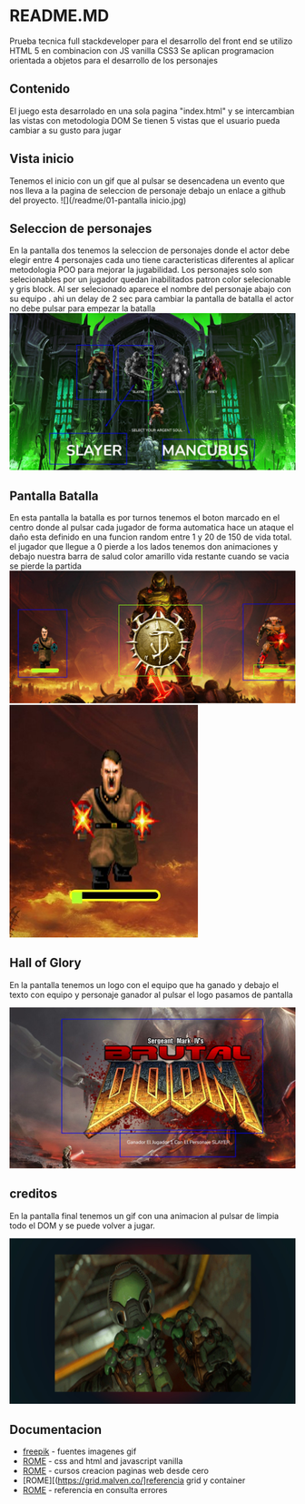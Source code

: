 # README.MD
Prueba tecnica full stackdeveloper
para el desarrollo del front end se utilizo HTML 5 en combinacion con JS vanilla CSS3 
Se aplican programacion orientada a objetos para el desarrollo de los personajes 

## Contenido

El juego esta desarrolado en una sola pagina "index.html" y se intercambian las vistas con metodologia DOM
Se tienen 5 vistas que el usuario pueda cambiar a su gusto para jugar

## Vista inicio
Tenemos el inicio con un gif que al pulsar se desencadena un evento que nos lleva a la pagina de seleccion de personaje
debajo un enlace a github del proyecto.
![](/readme/01-pantalla inicio.jpg)



## Seleccion de personajes 

En la pantalla dos tenemos la seleccion de personajes donde el actor debe elegir entre 4 personajes cada uno tiene caracteristicas diferentes al aplicar metodologia POO para mejorar la jugabilidad.
Los personajes solo son selecionables por un jugador quedan inabilitados patron color selecionable y gris block.
Al ser selecionado aparece el nombre del personaje abajo con su equipo .
ahi un delay de 2 sec para cambiar la pantalla de batalla el actor no debe pulsar para empezar la batalla
![](/readme/02-seleccion-personaje.jpg)


## Pantalla Batalla

En esta pantalla la batalla es por turnos
tenemos el boton marcado en el centro donde al pulsar cada jugador de forma automatica hace un ataque
el daño esta definido en una funcion random entre 1 y 20 de 150 de vida total.
el jugador que llegue a 0 pierde
a los lados tenemos don animaciones y debajo nuestra barra de salud  color amarillo vida restante cuando se vacia se pierde la partida
![](/readme/03-batalla.jpg)
![](/readme/03-gif-batalla.jpg)

## Hall of Glory
En la pantalla tenemos un logo con el equipo que ha ganado y debajo el texto con equipo y personaje ganador
al pulsar el logo pasamos de pantalla

![](/readme/04-Hall-of-glory.jpg)

## creditos
En la pantalla final tenemos un gif con una animacion
al pulsar de limpia todo el DOM y se puede volver a jugar.

![](/readme/05-creditos.jpg)

## Documentacion

* [freepik](https://www.freepik.com/font/blackpast#&position=1&from_view=detail#&position=1&from_view=detail) -  fuentes imagenes gif
* [ROME](https://manz.dev//) - css and html and javascript vanilla
* [ROME](https://www.udemy.com/) - cursos creacion paginas web desde cero
* [ROME][(https://grid.malven.co/]referencia grid y container
* [ROME](https://es.stackoverflow.com/) - referencia en consulta errores

